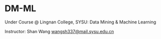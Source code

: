 # DM-ML
Under Course @ Lingnan College, SYSU: Data Mining &amp; Machine Learning

Instructor: Shan Wang wangsh337@mail.sysu.edu.cn
